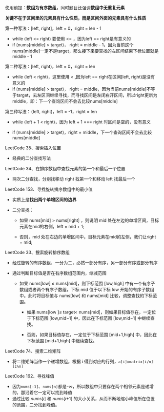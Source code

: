 使用前提：**数组为有序数组**，同时题目还强调**数组中无重复元素**

**关键不在于区间里的元素具有什么性质，而是区间外面的元素具有什么性质**

第一种写法：[left, right]，left = 0，right = len - 1

- while (left <= right) 要使用 <= ，因为left == right是有意义的
- if (nums[middle] > target)， right = middle - 1，因为当前这个nums[middle]一定不是target，那么接下来要查找的左区间结束下标位置就是 middle - 1

第二种写法：[left, right)，left = 0，right = len

- while (left < right)，这里使用 < ,因为left == right在区间[left, right)是没有意义的
- if (nums[middle] > target)， right = middle，因为当前nums[middle]不等于target，去左区间继续寻找，而寻找区间是左闭右开区间，所以right更新为middle，即：下一个查询区间不会去比较nums[middle]

第三种写法：（left, right)，left = -1，right = len

- while (left + 1 < right)，因为 left + 1 === right 时区间是空的，没有意义

- if (nums[middle] > target)，right = middle，下一个查询区间不会去比较nums[middle]

  

LeetCode 35、搜索插入位置

- 经典的二分查找写法



LeetCode 34、在排序数组中查找元素的第一个和最后一个位置

- 两次二分查找，分别找移动 right 找第一个和移动 left 找最后一个



LeetCode 153、寻找旋转排序数组中的最小值

- 实质上是**找出两个单增区间的边界**

- 二分查找：

  - 如果 nums[mid] > nums[right] ，则说明 mid 处在左边的单增区间，目标元素在mid的右侧，left = mid + 1;

  - 否则，mid 处在右边的单增区间中，目标元素在mid的左侧，我们让right = mid;

    

LeetCode 33、搜索旋转排序数组

- 经过旋转的有序数组，一分为二，必然一部分有序，另一部分有序或部分有序

- 通过判断目标值是否在有序数组范围内，缩减范围

  - 如果 nums[low] ≤ nums[mid]，则下标范围 [low,high] 中有一个有序子数组或者两个有序子数组，下标 mid 位于以下标 low 开始的有序子数组中。此时将目标值与 nums[low] 和 nums[mid] 比较，调整查找的下标范围。

    - 如果 nums[low ]≤ target< nums[mid]，则如果目标值存在，一定位于下标范围 [low,mid−1] 中，因此在下标范围 [low,mid−1] 中继续查找。

    - 否则，如果目标值存在，一定位于下标范围 [mid+1,high] 中，因此在下标范围 [mid+1,high] 中继续查找。

      


LeetCode 74、搜索二维矩阵

- 将二维矩阵当作一个递增数组，根据 i 得到对应的行列，`a[i]=matrix[i/n][i%n]`



LeetCode 162、寻找峰值

- 因为`nums[-1]`、`nums[n]`都是-∞，所以数组中只要存在两个相邻元素是递增的，那沿着它一定可以找到峰值
- 通过比较 *nums*[*i*] 和 *nums*[*i*+1] 的大小关系，从而不断地缩小峰值所在位置的范围，二分找到峰值。
